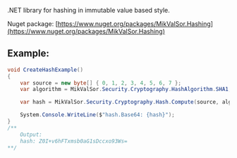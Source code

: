 .NET library for hashing in immutable value based style.

Nuget package: [https://www.nuget.org/packages/MikValSor.Hashing](https://www.nuget.org/packages/MikValSor.Hashing)

## Example:
```cs
void CreateHashExample()
{   
	var source = new byte[] { 0, 1, 2, 3, 4, 5, 6, 7 };
	var algorithm = MikValSor.Security.Cryptography.HashAlgorithm.SHA1;

	var hash = MikValSor.Security.Cryptography.Hash.Compute(source, algorithm);

	System.Console.WriteLine($"hash.Base64: {hash}");
}
/**
	Output:
	hash: Z0I+v6hFTxmsb0aG1sDccxo93Ws=
**/
```